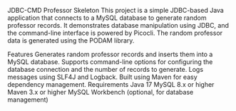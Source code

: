 JDBC-CMD Professor Skeleton
This project is a simple JDBC-based Java application that connects to a MySQL database to generate random professor records. It demonstrates database manipulation using JDBC, and the command-line interface is powered by Picocli. The random professor data is generated using the PODAM library.

Features
Generates random professor records and inserts them into a MySQL database.
Supports command-line options for configuring the database connection and the number of records to generate.
Logs messages using SLF4J and Logback.
Built using Maven for easy dependency management.
Requirements
Java 17
MySQL 8.x or higher
Maven 3.x or higher
MySQL Workbench (optional, for database management)
